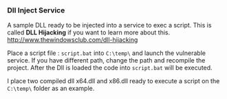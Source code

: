 ###  Dll Inject Service

A sample DLL ready to be injected into a service to exec a script. This is called **DLL Hijacking** if you want to learn more about this. http://www.thewindowsclub.com/dll-hijacking 

Place a script file : `script.bat` into `C:\temp\` and launch the vulnerable service. If you have different path, change the path and recompile the project. After the Dll is loaded the code into `script.bat` will be executed.

I place two compiled dll x64.dll and x86.dll ready to execute a script on the `C:\temp\` folder as an example. 
